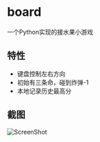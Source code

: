 # board
一个Python实现的接水果小游戏

## 特性
* 键盘控制左右方向
* 初始有三条命，碰到炸弹-1
* 本地记录历史最高分

## 截图
![ScreenShot](http://ostfcwjy3.bkt.clouddn.com/18-1-3/8821934.jpg)
